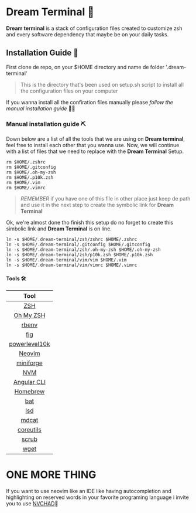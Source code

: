 # Dream Terminal 🔮
**Dream terminal** is a stack of configuration files created to customize zsh and every software dependency that maybe be on your daily tasks.

## Installation Guide 📝
First clone de repo, on your $HOME directory and name de folder '.dream-terminal'

> This is the directory that's been used on setup.sh script to install all the configuration files on your computer 

If you wanna install all the confiration files manually please *follow the manual installation guide* ✍🏽

### Manual installation guide ⛏
Down below are a list of all the tools that we are using on **Dream terminal**, feel free to install each other that you wanna use. Now, we will continue with a list of files that we need to replace with the **Dream Terminal** Setup.

```console
rm $HOME/.zshrc
rm $HOME/.gitconfig
rm $HOME/.oh-my-zsh
rm $HOME/.p10k.zsh
rm $HOME/.vim
rm $HOME/.vimrc
```

> *REMEMBER* if you have one of this file in other place just keep de path and use it in the next step to create the symbolic link for **Dream Terminal**

Ok, we're almost done tho finish this setup do no forget to create this simbolic link and **Dream Terminal** is on line.

```console
ln -s $HOME/.dream-terminal/zsh/zshrc $HOME/.zshrc
ln -s $HOME/.dream-terminal/.gitconfig $HOME/.gitconfig
ln -s $HOME/.dream-terminal/zsh/.oh-my-zsh $HOME/.oh-my-zsh
ln -s $HOME/.dream-terminal/zsh/p10k.zsh $HOME/.p10k.zsh
ln -s $HOME/.dream-terminal/vim/vim $HOME/.vim
ln -s $HOME/.dream-terminal/vim/vimrc $HOME/.vimrc
```

#### Tools 🛠

|Tool|
| :---: |
|[ZSH](https://formulae.brew.sh/formula/zsh#default)|
|[Oh My ZSH](https://ohmyz.sh/)|
|[rbenv](https://github.com/rbenv/rbenv)|
|[fig](https://fig.io/)|
|[powerlevel10k](https://github.com/romkatv/powerlevel10k)|
|[Neovim](https://neovim.io/)|
|[miniforge](https://formulae.brew.sh/cask/miniforge#default)|
|[NVM](https://github.com/nvm-sh/nvm)|
|[Angular CLI](https://angular.io/cli)|
|[Homebrew](https://brew.sh)|
|[bat](https://formulae.brew.sh/formula/bat#default)|
|[lsd](https://formulae.brew.sh/formula/lsd#default)|
|[mdcat](https://formulae.brew.sh/formula/mdcat#default)|
|[coreutils](https://formulae.brew.sh/formula/coreutils#default)|
|[scrub](https://formulae.brew.sh/formula/scrub#default)|
|[wget](https://formulae.brew.sh/formula/wget#default)|

# ONE MORE THING

If you want to use neovim like an IDE like having autocompletion and highlighting on reserved words in your favorite programing language i invite you to use [NVCHAD](https://nvchad.netlify.app/getting-started/setup)🤩
